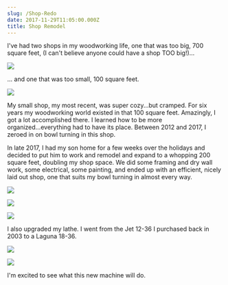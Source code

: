 ```yaml
---
slug: /Shop-Redo
date: 2017-11-29T11:05:00.000Z
title: Shop Remodel
---
```

I've had two shops in my woodworking life, one that was too big, 700 square feet, (I can't believe anyone could have a shop TOO big!)...

![](https://res.cloudinary.com/dy6lb8vna/image/upload/v1548848808/other/DSC03520.jpg)

... and one that was too small, 100 square feet. 

![](https://res.cloudinary.com/dy6lb8vna/image/upload/v1548846944/other/DSC_0008.jpg)

 My small shop, my most recent, was super cozy...but cramped.  For six years my woodworking world existed in that 100 square feet.  Amazingly, I got a lot accomplished there.  I learned how to be more organized...everything had to have its place.  Between 2012 and 2017, I zeroed in on bowl turning in this shop.

In late 2017, I had my son home for a few weeks over the holidays and decided to put him to work and remodel and expand to a whopping 200 square feet, doubling my shop space.  We did some framing and dry wall work, some electrical, some painting, and ended up with an efficient, nicely laid out shop, one that suits my bowl turning in almost every way. 

![](https://res.cloudinary.com/dy6lb8vna/image/upload/v1548847414/other/IMG_2171.jpg)

![](https://res.cloudinary.com/dy6lb8vna/image/upload/v1548847524/other/IMG_2175.jpg)

![](https://res.cloudinary.com/dy6lb8vna/image/upload/v1548847415/other/IMG_9426.jpg)

I also upgraded my lathe.  I went from the Jet 12-36 I purchased back in 2003 to a Laguna 18-36.  

![](https://res.cloudinary.com/dy6lb8vna/image/upload/a_360/v1/other/IMG_2868.jpg)

![](https://res.cloudinary.com/dy6lb8vna/image/upload/v1548848146/other/IMG_9508.jpg)

I'm excited to see what this new machine will do.
